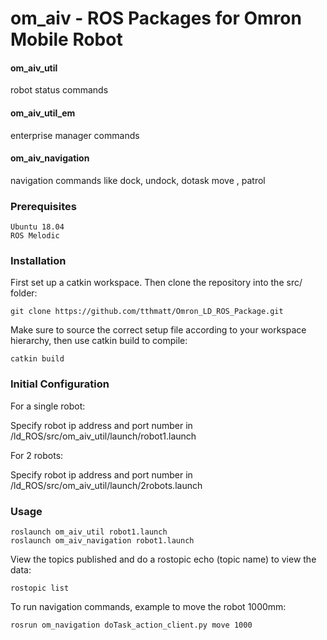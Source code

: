 # om_aiv - ROS Packages for Omron Mobile Robot

#### om_aiv_util
robot status commands 

#### om_aiv_util_em
enterprise manager commands 

#### om_aiv_navigation
navigation commands like dock, undock, dotask move , patrol



### Prerequisites
```
Ubuntu 18.04
ROS Melodic 
```

### Installation

First set up a catkin workspace.
Then clone the repository into the src/ folder:
```
git clone https://github.com/tthmatt/Omron_LD_ROS_Package.git
```
Make sure to source the correct setup file according to your workspace hierarchy, then use catkin build to compile:
```
catkin build
```
### Initial Configuration
For a single robot:

Specify robot ip address and port number in /ld_ROS/src/om_aiv_util/launch/robot1.launch

For 2 robots:

Specify robot ip address and port number in /ld_ROS/src/om_aiv_util/launch/2robots.launch


### Usage
```
roslaunch om_aiv_util robot1.launch
roslaunch om_aiv_navigation robot1.launch
```

View the topics published and do a rostopic echo (topic name) to view the data:
```
rostopic list
```

To run navigation commands, example to move the robot 1000mm:
```
rosrun om_navigation doTask_action_client.py move 1000
```
